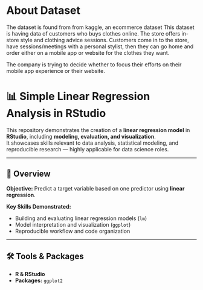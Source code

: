 # About Dataset 
The dataset is found from from kaggle, an ecommerce dataset 
This dataset is having data of customers who buys clothes online. 
The store offers in-store style and clothing advice sessions.
Customers come in to the store, have sessions/meetings with a personal stylist, then they can go home and order either on a mobile app or website for the clothes they want.

The company is trying to decide whether to focus their efforts on their mobile app experience or their website.

# 📊 Simple Linear Regression Analysis in RStudio

This repository demonstrates the creation of a **linear regression model** in **RStudio**, including **modeling, evaluation, and visualization**.  
It showcases skills relevant to data analysis, statistical modeling, and reproducible research — highly applicable for data science roles.

---

## 🚀 Overview

**Objective:** Predict a target variable based on one predictor using **linear regression**.  

**Key Skills Demonstrated:**
- Building and evaluating linear regression models (`lm`)
- Model interpretation and visualization (`ggplot`)
- Reproducible workflow and code organization

---

## 🛠 Tools & Packages

- **R & RStudio**
- **Packages:** `ggplot2`

